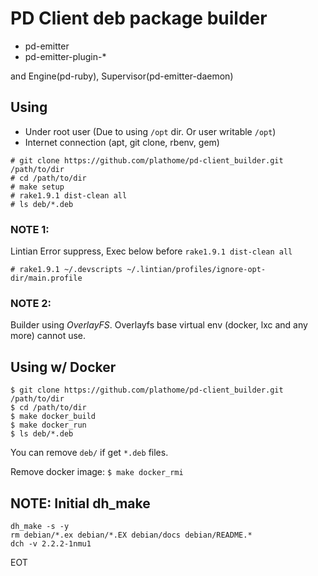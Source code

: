 PD Client deb package builder
=============================

* pd-emitter
* pd-emitter-plugin-\*

and Engine(pd-ruby), Supervisor(pd-emitter-daemon)


Using
-----

* Under root user (Due to using `/opt` dir. Or user writable `/opt`)
* Internet connection (apt, git clone, rbenv, gem)

```
# git clone https://github.com/plathome/pd-client_builder.git /path/to/dir
# cd /path/to/dir
# make setup
# rake1.9.1 dist-clean all
# ls deb/*.deb
```

### NOTE 1: ###

Lintian Error suppress, Exec below before `rake1.9.1 dist-clean all`

```
# rake1.9.1 ~/.devscripts ~/.lintian/profiles/ignore-opt-dir/main.profile
```

### NOTE 2: ###

Builder using *OverlayFS*. Overlayfs base virtual env (docker, lxc and any more) cannot use.


Using w/ Docker
---------------

```
$ git clone https://github.com/plathome/pd-client_builder.git /path/to/dir
$ cd /path/to/dir
$ make docker_build
$ make docker_run
$ ls deb/*.deb
```

You can remove `deb/` if get `*.deb` files.

Remove docker image: `$ make docker_rmi`


NOTE: Initial dh\_make
----------------------

```
dh_make -s -y
rm debian/*.ex debian/*.EX debian/docs debian/README.*
dch -v 2.2.2-1nmu1
```

EOT

